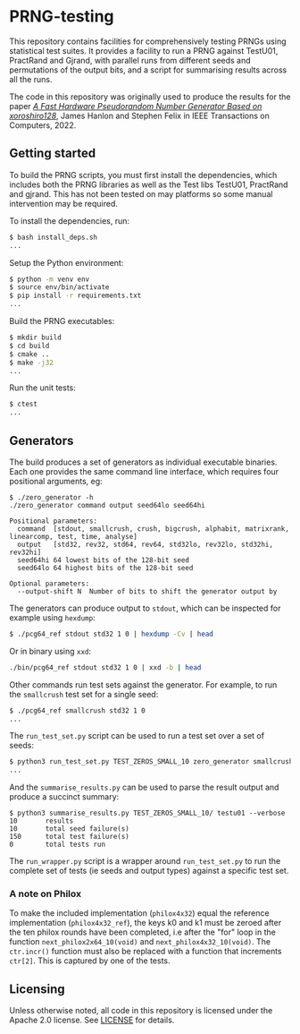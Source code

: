 # PRNG-testing

This repository contains facilities for comprehensively testing PRNGs using
statistical test suites. It provides a facility to run a PRNG against TestU01,
PractRand and Gjrand, with parallel runs from different seeds and permutations
of the output bits, and a script for summarising results across all the runs.

The code in this repository was originally used to produce the results for the
paper [*A Fast Hardware Pseudorandom Number Generator Based on
xoroshiro128*](https://arxiv.org/abs/2203.04058), James Hanlon and Stephen
Felix in IEEE Transactions on Computers, 2022.

## Getting started

To build the PRNG scripts, you must first install the dependencies, which
includes both the PRNG libraries as well as the Test libs TestU01, PractRand
and gjrand. This has not been tested on may platforms so some manual
intervention may be required.

To install the dependencies, run:

```bash
$ bash install_deps.sh
...
```

Setup the Python environment:

```bash
$ python -m venv env
$ source env/bin/activate
$ pip install -r requirements.txt
...
```

Build the PRNG executables:

```bash
$ mkdir build
$ cd build
$ cmake ..
$ make -j32
...
```

Run the unit tests:
```bash
$ ctest
...
```

## Generators

The build produces a set of generators as individual executable binaries. Each
one provides the same command line interface, which requires four positional
arguments, eg:

```
$ ./zero_generator -h
./zero_generator command output seed64lo seed64hi

Positional parameters:
  command  [stdout, smallcrush, crush, bigcrush, alphabit, matrixrank, linearcomp, test, time, analyse]
  output   [std32, rev32, std64, rev64, std32lo, rev32lo, std32hi, rev32hi]
  seed64hi 64 lowest bits of the 128-bit seed
  seed64lo 64 highest bits of the 128-bit seed

Optional parameters:
  --output-shift N  Number of bits to shift the generator output by
```

The generators can produce output to `stdout`, which can be inspected for
example using `hexdump`:
```bash
$ ./pcg64_ref stdout std32 1 0 | hexdump -Cv | head
```

Or in binary using `xxd`:
```bash
./bin/pcg64_ref stdout std32 1 0 | xxd -b | head
```

Other commands run test sets against the generator. For example, to run the
`smallcrush` test set for a single seed:
```bash
$ ./pcg64_ref smallcrush std32 1 0
...
```

The `run_test_set.py` script can be used to run a test set over a set of seeds:
```bash
$ python3 run_test_set.py TEST_ZEROS_SMALL_10 zero_generator smallcrush std32 --numseeds 10
...
```

And the `summarise_results.py` can be used to parse the result output and
produce a succinct summary:
```
$ python3 summarise_results.py TEST_ZEROS_SMALL_10/ testu01 --verbose
10       results
10       total seed failure(s)
150      total test failure(s)
0        total tests run
```

The `run_wrapper.py` script is a wrapper around `run_test_set.py` to run the
complete set of tests (ie seeds and output types) against a specific test set.

### A note on Philox

To make the included implementation (`philox4x32`) equal the reference
implementation (`philox4x32_ref`), the keys k0 and k1 must be zeroed after the
ten philox rounds have been completed, i.e after the "for" loop in the function
`next_philox2x64_10(void)` and `next_philox4x32_10(void)`. The `ctr.incr()`
function must also be replaced with a function that increments `ctr[2]`. This
is captured by one of the tests.

## Licensing

Unless otherwise noted, all code in this repository is licensed under the
Apache 2.0 license. See [LICENSE](LICENSE) for details.
